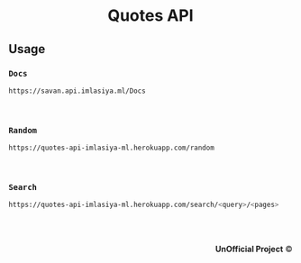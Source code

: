 # <p align="center">Quotes API</p>

## Usage
### ``Docs``

```sh
https://savan.api.imlasiya.ml/Docs
```
<br>

### ``Random ``

```sh
https://quotes-api-imlasiya-ml.herokuapp.com/random
```

<br>

### ``Search  ``

```sh
https://quotes-api-imlasiya-ml.herokuapp.com/search/<query>/<pages>
```

<br>
<br>

<p align="right"><b>UnOfficial Project</b> ©️<p>
